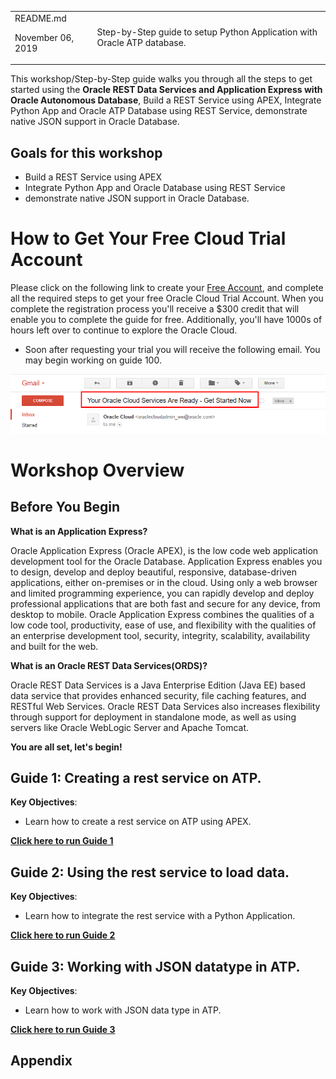 <table class="tbl-heading"><tr><td class="td-logo">README.md

November 06, 2019
</td>
<td class="td-banner">
Step-by-Step guide to setup Python Application with Oracle ATP database.
</td></tr><table>


This workshop/Step-by-Step guide walks you through all the steps to get started using the **Oracle REST Data Services and Application Express with Oracle Autonomous Database**, Build a REST Service using APEX, Integrate Python App and Oracle ATP Database using REST Service, demonstrate native JSON support in Oracle Database.

## Goals for this workshop

- Build a REST Service using APEX
- Integrate Python App and Oracle Database using REST Service
- demonstrate native JSON support in Oracle Database.

# How to Get Your Free Cloud Trial Account
Please click on the following link to create your <a class=“trial-link” href="https://myservices.us.oraclecloud.com/mycloud/signup?language=en&sourceType=:ex:tb:::RC_NAMK181011P00041:ATPHOL&SC=:ex:tb:::RC_NAMK181011P00041:ATPHOL&pcode=NAMK181011P00041" target="_trial">Free Account</a>, and complete all the required steps to get your free Oracle Cloud Trial Account. When you complete the registration process you'll receive a $300 credit that will enable you to complete the guide  for free.  Additionally, you'll have 1000s of hours left over to continue to explore the Oracle Cloud.

  - Soon after requesting your trial you will receive the following email. You may begin working on guide  100.

  ![](images/readme/code_9.png)



# Workshop Overview

## Before You Begin
**What is an Application Express?**

Oracle Application Express (Oracle APEX), is the low code web application development tool for the Oracle Database. Application Express enables you to design, develop and deploy beautiful, responsive, database-driven applications, either on-premises or in the cloud. Using only a web browser and limited programming experience, you can rapidly develop and deploy professional applications that are both fast and secure for any device, from desktop to mobile. Oracle Application Express combines the qualities of a low code tool, productivity, ease of use, and flexibility with the qualities of an enterprise development tool, security, integrity, scalability, availability and built for the web.

**What is an Oracle REST Data Services(ORDS)?**

Oracle REST Data Services is a Java Enterprise Edition (Java EE) based data service that provides enhanced security, file caching features, and RESTful Web Services. Oracle REST Data Services also increases flexibility through support for deployment in standalone mode, as well as using servers like Oracle WebLogic Server and Apache Tomcat.

**You are all set, let's begin!**


## Guide 1: Creating a rest service on ATP.

**Key Objectives**:

- Learn how to create a rest service on ATP using APEX.

**[Click here to run Guide 1](Guide100Create_a_RestService_on_ATP.md)**


## Guide 2: Using the rest service to load data.

**Key Objectives**:

- Learn how to integrate the rest service with a Python Application.

**[Click here to run Guide 2](Guide200Using_the_RestService_to_LoadData.md)**


## Guide 3: Working with JSON datatype in ATP.

**Key Objectives**:

- Learn how to work with JSON data type in ATP.

**[Click here to run Guide  3](Guide300WorkingwithJSONDataTypeinATP.md)**


## Appendix
